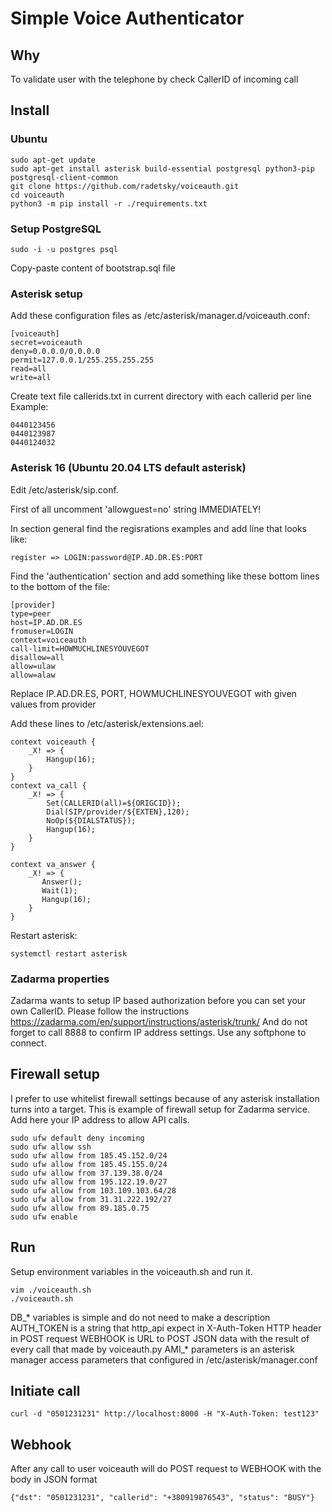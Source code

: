 # Simple Voice Authenticator 

## Why 
To validate user with the telephone by check CallerID of incoming call 

## Install 
### Ubuntu 

```
sudo apt-get update
sudo apt-get install asterisk build-essential postgresql python3-pip postgresql-client-common
git clone https://github.com/radetsky/voiceauth.git
cd voiceauth 
python3 -m pip install -r ./requirements.txt 
```

### Setup PostgreSQL 
```
sudo -i -u postgres psql
```
Copy-paste content of bootstrap.sql file 

### Asterisk setup 

Add these configuration files as /etc/asterisk/manager.d/voiceauth.conf:
```
[voiceauth]
secret=voiceauth
deny=0.0.0.0/0.0.0.0
permit=127.0.0.1/255.255.255.255
read=all
write=all
``` 

Create text file callerids.txt in current directory with each callerid per line 
Example: 
```
0440123456
0440123987
0440124032
```

### Asterisk 16 (Ubuntu 20.04 LTS default asterisk)

Edit /etc/asterisk/sip.conf. 

First of all uncomment 'allowguest=no' string IMMEDIATELY! 

In section general find the regisrations examples and add line that looks like:
```
register => LOGIN:password@IP.AD.DR.ES:PORT
```


Find the 'authentication' section and add something like these bottom lines to the bottom of the file:
```
[provider]
type=peer
host=IP.AD.DR.ES
fromuser=LOGIN
context=voiceauth
call-limit=HOWMUCHLINESYOUVEGOT
disallow=all
allow=ulaw
allow=alaw
```
Replace IP.AD.DR.ES, PORT, HOWMUCHLINESYOUVEGOT with given values from provider

Add these lines to /etc/asterisk/extensions.ael:
```
context voiceauth {
    _X! => {
        Hangup(16);
    }
}
context va_call {
    _X! => {
        Set(CALLERID(all)=${ORIGCID});
        Dial(SIP/provider/${EXTEN},120);
        NoOp(${DIALSTATUS});
        Hangup(16);
    }
}

context va_answer {
    _X! => {
       Answer();
       Wait(1);
       Hangup(16);
    }
}
```

Restart asterisk: 
```
systemctl restart asterisk
```

### Zadarma properties 
Zadarma wants to setup IP based authorization before you can set your own CallerID. 
Please follow the instructions https://zadarma.com/en/support/instructions/asterisk/trunk/
And do not forget to call 8888 to confirm IP address settings. Use any softphone to connect. 

## Firewall setup 
I prefer to use whitelist firewall settings because of any asterisk installation turns into a target. This is example of firewall setup for Zadarma service. 
Add here your IP address to allow API calls.

```
sudo ufw default deny incoming
sudo ufw allow ssh 
sudo ufw allow from 185.45.152.0/24
sudo ufw allow from 185.45.155.0/24
sudo ufw allow from 37.139.38.0/24
sudo ufw allow from 195.122.19.0/27
sudo ufw allow from 103.109.103.64/28
sudo ufw allow from 31.31.222.192/27
sudo ufw allow from 89.185.0.75 
sudo ufw enable 
```

## Run 
Setup environment variables in the voiceauth.sh and run it. 
```
vim ./voiceauth.sh 
./voiceauth.sh
```



DB_* variables is simple and do not need to make a description 
AUTH_TOKEN is a string that http_api expect in X-Auth-Token HTTP header in POST request 
WEBHOOK is URL to POST JSON data with the result of every call that made by voiceauth.py
AMI_* parameters is an asterisk manager access parameters that configured in /etc/asterisk/manager.conf 

## Initiate call 
```
curl -d "0501231231" http://localhost:8000 -H "X-Auth-Token: test123"
```

## Webhook 
After any call to user voiceauth will do POST request to WEBHOOK with the body in JSON format
```
{"dst": "0501231231", "callerid": "+380919876543", "status": "BUSY"}
```

